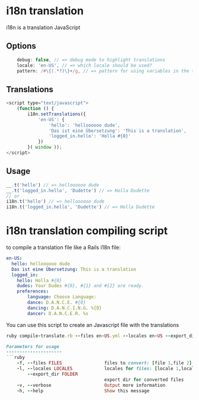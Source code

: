 i18n translation
================

i18n is a translation JavaScript

Options
-------
```javascript
    debug: false, // => debug mode to highlight translations
    locale: 'en-US', // => which locale should be used?
    pattern: /#\{(.*?)\}+/g, // => pattern for using variables in the translations e.g. hello #{0} => Hello Dude
```

Translations
------------
```javascript
<script type="text/javascript">
    (function () {
        i18n.setTranslations({
            'en-US': {
                'hello': 'helloooooo dude',
                'Das ist eine Übersetzung': 'This is a translation',
                'logged_in.hello': 'Holla #{0}'
            })
        }( window ));
</script>
```

Usage
-----
```javascript
__.t('hello') // => helloooooo dude
__.t('logged_in.hello', 'Dudette') // => Holla Dudette
// or
i18n.t('hello') // => helloooooo dude
i18n.t('logged_in.hello', 'Dudette') // => Holla Dudette
```

i18n translation compiling script 
=================================

to compile a translation file like a Rails i18n file:

```yml
en-US:
  hello: helloooooo dude
  Das ist eine Übersetzung: This is a translation
  logged_in:
    hello: Holla #{0}
    dudes: Your Dudes #{0}, #{1} and #{2} are ready.
    preferences:
        language: Choose Language:
        dance: D.A.N.C.E. #{0}
        dancing: D.A.N.C.I.N.G. %{0}
        dancer: D.A.N.C.E.R. %s
```
You can use this script to create an Javascript file with the translations

```ruby
ruby compile-translate.rb --files en-US.yml --locales en-US --export_dir translations```

Parameters for usage
---------------------
```ruby
    -f, --files FILES                files to convert: [file 1,file 2]
    -l, --locales LOCALES            locales for files: [locale 1,locale 2]
        --export_dir FOLDER
                                     export dir for converted files
    -v, --verbose                    Output more information
    -h, --help                       Show this message
```